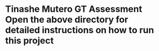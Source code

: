 # Tinashe Mutero GT Assessment Open the above directory for detailed instructions on how to run this project
